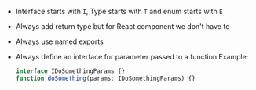 - Interface starts with `I`, Type starts with `T` and enum starts with `E`
- Always add return type but for React component we don't have to
- Always use named exports
- Always define an interface for parameter passed to a function
  Example:

  ```ts
  interface IDoSomethingParams {}
  function doSomething(params: IDoSomethingParams) {}
  ```
